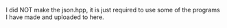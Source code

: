 I did NOT make the json.hpp, it is just required to use some of the programs I have made and uploaded to here.
